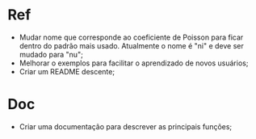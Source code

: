 # Ref

- Mudar nome que corresponde ao coeficiente de Poisson para ficar dentro do padrão mais usado.
  Atualmente o nome é "ni" e deve ser mudado para "nu";
- Melhorar o exemplos para facilitar o aprendizado de novos usuários;
- Criar um README descente;

# Doc

- Criar uma documentação para descrever as principais funções;
